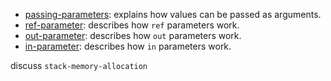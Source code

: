 - [passing-parameters][passing-parameters]: explains how values can be passed as arguments.
- [ref-parameter][ref-parameter]: describes how `ref` parameters work.
- [out-parameter][out-parameter]: describes how `out` parameters work.
- [in-parameter][in-parameter]: describes how `in` parameters work.

discuss `stack-memory-allocation`

[passing-parameters]: https://docs.microsoft.com/en-us/dotnet/csharp/programming-guide/classes-and-references/passing-parameters
[ref-parameter]: https://docs.microsoft.com/en-us/dotnet/csharp/language-reference/keywords/ref#passing-an-argument-by-reference
[in-parameter]: https://docs.microsoft.com/en-us/dotnet/csharp/language-reference/keywords/in-parameter-modifier
[out-parameter]: https://docs.microsoft.com/en-us/dotnet/csharp/language-reference/keywords/out-parameter-modifier
